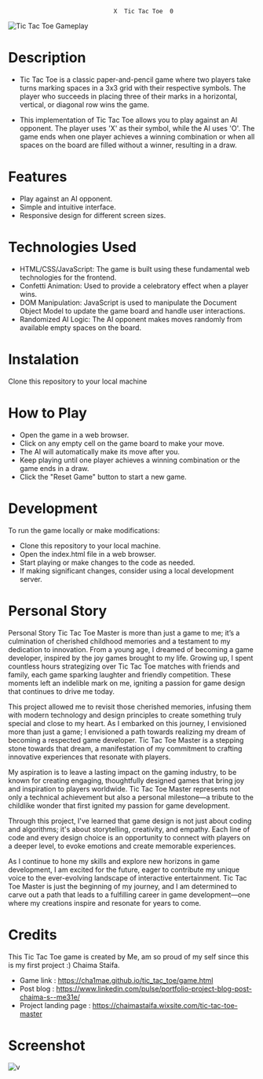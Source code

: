                                   X  Tic Tac Toe  0
![Tic Tac Toe Gameplay](https://media2.giphy.com/media/v1.Y2lkPTc5MGI3NjExYXFzODZidWpsdWFsMmlkbmhkMm5icWg3ZmM4amR3c3lheGc4YnpkMCZlcD12MV9pbnRlcm5hbF9naWZfYnlfaWQmY3Q9Zw/gR92EF4p9XyEHyD2n5/giphy.gif)
# Description
- Tic Tac Toe is a classic paper-and-pencil game where two players take turns marking spaces in a 3x3 grid with their respective symbols. The player who succeeds in placing three of their marks in a horizontal, vertical, or diagonal row wins the game.

- This implementation of Tic Tac Toe allows you to play against an AI opponent. The player uses 'X' as their symbol, while the AI uses 'O'. The game ends when one player achieves a winning combination or when all spaces on the board are filled without a winner, resulting in a draw.

# Features
- Play against an AI opponent.
- Simple and intuitive interface.
- Responsive design for different screen sizes.

# Technologies Used
- HTML/CSS/JavaScript: The game is built using these fundamental web technologies for the frontend.
- Confetti Animation: Used to provide a celebratory effect when a player wins.
- DOM Manipulation: JavaScript is used to manipulate the Document Object Model to update the game board and handle user interactions.
- Randomized AI Logic: The AI opponent makes moves randomly from available empty spaces on the board.
# Instalation
Clone this repository to your local machine
# How to Play
- Open the game in a web browser.
- Click on any empty cell on the game board to make your move.
- The AI will automatically make its move after you.
- Keep playing until one player achieves a winning combination or the game ends in a draw.
- Click the "Reset Game" button to start a new game.

# Development
To run the game locally or make modifications:

- Clone this repository to your local machine.
- Open the index.html file in a web browser.
- Start playing or make changes to the code as needed.
- If making significant changes, consider using a local development server.

# Personal Story 
Personal Story 
Tic Tac Toe Master is more than just a game to me; it’s a culmination of cherished childhood memories and a testament to my dedication to innovation. From a young age, I dreamed of becoming a game developer, inspired by the joy games brought to my life. Growing up, I spent countless hours strategizing over Tic Tac Toe matches with friends and family, each game sparking laughter and friendly competition. These moments left an indelible mark on me, igniting a passion for game design that continues to drive me today.

This project allowed me to revisit those cherished memories, infusing them with modern technology and design principles to create something truly special and close to my heart. As I embarked on this journey, I envisioned more than just a game; I envisioned a path towards realizing my dream of becoming a respected game developer. Tic Tac Toe Master is a stepping stone towards that dream, a manifestation of my commitment to crafting innovative experiences that resonate with players.

My aspiration is to leave a lasting impact on the gaming industry, to be known for creating engaging, thoughtfully designed games that bring joy and inspiration to players worldwide. Tic Tac Toe Master represents not only a technical achievement but also a personal milestone—a tribute to the childlike wonder that first ignited my passion for game development.

Through this project, I've learned that game design is not just about coding and algorithms; it's about storytelling, creativity, and empathy. Each line of code and every design choice is an opportunity to connect with players on a deeper level, to evoke emotions and create memorable experiences.

As I continue to hone my skills and explore new horizons in game development, I am excited for the future, eager to contribute my unique voice to the ever-evolving landscape of interactive entertainment. Tic Tac Toe Master is just the beginning of my journey, and I am determined to carve out a path that leads to a fulfilling career in game development—one where my creations inspire and resonate for years to come.

# Credits
This Tic Tac Toe game is created by Me, am so proud of my self since this is my first project :)  Chaima Staifa. 

- Game link : https://cha1mae.github.io/tic_tac_toe/game.html
- Post blog : https://www.linkedin.com/pulse/portfolio-project-blog-post-chaima-s--me31e/
- Project landing page : https://chaimastaifa.wixsite.com/tic-tac-toe-master

# Screenshot 

![v](https://github.com/Cha1mae/tic_tac_toe/assets/136852805/a177f529-5697-429e-91ef-1b00f375a3ea)

